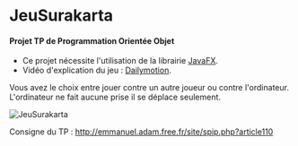 # JeuSurakarta
#### Projet TP de Programmation Orientée Objet

* Ce projet nécessite l'utilisation de la librairie [JavaFX](https://openjfx.io/).
* Vidéo d'explication du jeu : [Dailymotion](https://www.dailymotion.com/video/xbf5q6).

Vous avez le choix entre jouer contre un autre joueur ou contre l'ordinateur.
L'ordinateur ne fait aucune prise il se déplace seulement.

![JeuSurakarta](https://i.imgur.com/humd1R1.png)

Consigne du TP : http://emmanuel.adam.free.fr/site/spip.php?article110
